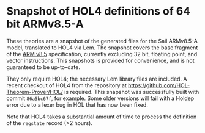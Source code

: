 # Snapshot of HOL4 definitions of 64 bit ARMv8.5-A

These theories are a snapshot of the generated files for the Sail ARMv8.5-A
model, translated to HOL4 via Lem.  The snapshot covers the base fragment of
the [ARM v8.5](aarch64/) specification, currently excluding 32 bit, floating
point, and vector instructions.  This snapshots is provided for convenience,
and is not guaranteed to be up-to-date.

They only require HOL4; the necessary Lem library files are included.  A recent
checkout of HOL4 from the repository at
<https://github.com/HOL-Theorem-Prover/HOL/> is required.  This snapshot was
successfully built with commit `86a5bc67f`, for example.  Some older versions
will fail with a Holdep error due to a lexer bug in HOL that has now been
fixed.

Note that HOL4 takes a substantial amount of time to process the definition of
the `regstate` record (>2 hours).
